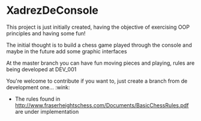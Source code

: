 <h1>XadrezDeConsole</h1>
<div>
 <p>This project is just initially created, having the objective of exercising OOP principles and having some fun!</p>
 <p>The initial thought is to build a chess game played through the console and maybe in the future add some graphic interfaces</p>
 <p>At the master branch you can have fun moving pieces and playing, rules are being developed at DEV_001 </p>
 <p>You're welcome to contribute if you want to, just create a branch from de development one... :wink:</p>
 </div>
 
- The rules found in http://www.fraserheightschess.com/Documents/BasicChessRules.pdf are under implementation
